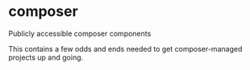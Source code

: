 # composer
Publicly accessible composer components

This contains a few odds and ends needed to get composer-managed projects up and going.
